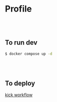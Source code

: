 # Profile

<br><br>

## To run dev

```bash
$ docker compose up -d
```

<br><br>

## To deploy

[kick workflow](https://github.com/calm1205/profile/actions/workflows/gh-pages.yml)

